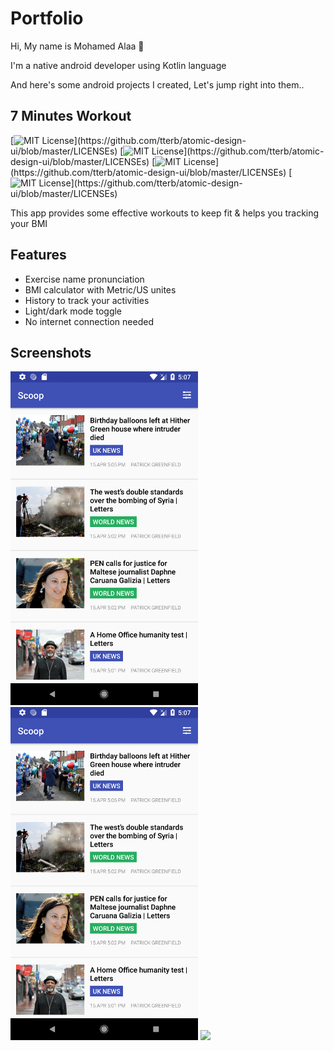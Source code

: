 
# Portfolio
 Hi, My name is Mohamed Alaa 👋
 
 I'm a native android developer using Kotlin language
 
 And here's some android projects I created, Let's jump right into them..


## 7 Minutes Workout

[![MIT License](https://img.shields.io/badge/Language%20-Kotlin-blue?)](https://github.com/tterb/atomic-design-ui/blob/master/LICENSEs) [![MIT License](https://img.shields.io/badge/Minimun%20API%20-21-yellow?)](https://github.com/tterb/atomic-design-ui/blob/master/LICENSEs) [![MIT License](https://img.shields.io/badge/License-Free-success?)](https://github.com/tterb/atomic-design-ui/blob/master/LICENSEs) [![MIT License](https://img.shields.io/badge/Permissions-Access%20Storage%20&%20Access%20Camera-important?)](https://github.com/tterb/atomic-design-ui/blob/master/LICENSEs)

This app provides some effective workouts to keep fit & helps you tracking your BMI


## Features

- Exercise name pronunciation
- BMI calculator with Metric/US unites
- History to track your activities
- Light/dark mode toggle
- No internet connection needed


## Screenshots

<p float="left">
  <img src="https://github.com/HansG26/Android-Portfolio/raw/master/Screenshots/Scoop1.png "width="300" hight="300"/>
  <img src="https://github.com/HansG26/Android-Portfolio/raw/master/Screenshots/Scoop1.png "width="300" hight="300"/> 
  <img src="https://github.com/sparrow007/Android-Portfolio/raw/master/images/notes_app.gif "width="300" hight="300"/>
</p>

